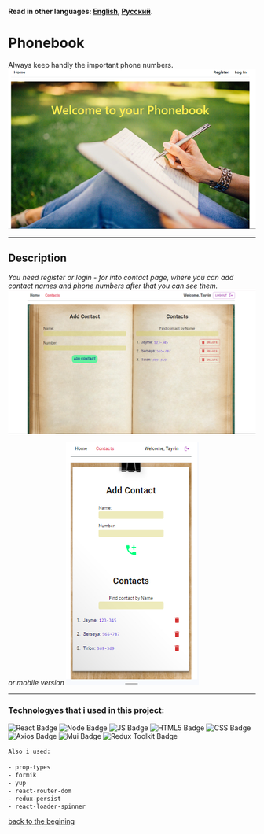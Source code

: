 **Read in other languages: [English](README.md), 
[Русский](README.ru.md).**

<a id='suda'></a>

# Phonebook

Always keep handly the important phone numbers.
![screen test HOME](./src/images/pho1.png)

___
## Description

_You need register or login - for into contact page, where you can add contact names and phone numbers after that you can see them._ 
![screen test Contacts](./src/images/pho3.png)


_or mobile version_
![screen test Contacts](./src/images/pho4.png)

___
### Technologyes that i used in this project:
 ![React Badge](https://img.shields.io/badge/react-%2300CED1?style=for-the-badge&logo=react&logoColor=%2300CED1&labelColor=%23E0FFFF) ![Node Badge](https://img.shields.io/badge/node-%23228B22?style=for-the-badge&logo=nodedotjs&logoColor=006400&labelColor=%2390EE90) ![JS Badge](https://img.shields.io/badge/javascript-%23FFD700?style=for-the-badge&logo=javascript&logoColor=%23FF8C00&labelColor=%23fff255) ![HTML5 Badge](https://img.shields.io/badge/html5-%23E34F26?style=for-the-badge&logo=html5&logoColor=E34F26&labelColor=%23FFDAB9) ![CSS Badge](https://img.shields.io/badge/css3-%231572B6?style=for-the-badge&logo=css3&logoColor=1572B6&labelColor=%23E0FFFF) ![Axios Badge](https://img.shields.io/badge/axios-%239400D3?style=for-the-badge&logo=axios&logoColor=9400D3&labelColor=%23DDA0DD) ![Mui Badge](https://img.shields.io/badge/mui-%23007FFF?style=for-the-badge&logo=mui&logoColor=%23007FFF&labelColor=%2387CEEB) ![Redux Toolkit Badge](https://img.shields.io/badge/reduxToolkit-%23764ABC?style=for-the-badge&logo=redux&logoColor=%23764ABC&labelColor=D8BFD8)



```
Also i used:

- prop-types
- formik
- yup
- react-router-dom
- redux-persist
- react-loader-spinner

```



[back to the begining](#suda)